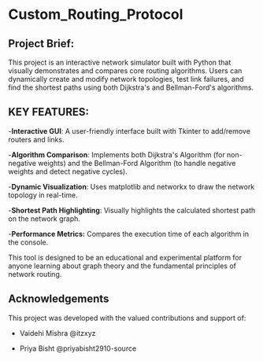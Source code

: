 # Custom_Routing_Protocol

## Project Brief:
This project is an interactive network simulator built with Python that visually demonstrates and compares core routing algorithms. Users can dynamically create and modify network topologies, test link failures, and find the shortest paths using both Dijkstra's and Bellman-Ford's algorithms.
## KEY FEATURES:
-**Interactive GUI**: A user-friendly interface built with Tkinter to add/remove routers and links.

-**Algorithm Comparison**: Implements both Dijkstra's Algorithm (for non-negative weights) and the Bellman-Ford Algorithm (to handle negative weights and detect negative cycles).

-**Dynamic Visualization**: Uses matplotlib and networkx to draw the network topology in real-time.

-**Shortest Path Highlighting**: Visually highlights the calculated shortest path on the network graph.

-**Performance Metrics:** Compares the execution time of each algorithm in the console.

This tool is designed to be an educational and experimental platform for anyone learning about graph theory and the fundamental principles of network routing.

## Acknowledgements

This project was developed with the valued contributions and support of:

- Vaidehi Mishra @itzxyz

- Priya Bisht @priyabisht2910-source
